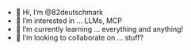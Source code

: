 - 👋 Hi, I’m @82deutschmark
- 👀 I’m interested in ... LLMs, MCP
- 🌱 I’m currently learning ... everything and anything!
- 💞️ I’m looking to collaborate on ... stuff?


<!---
82deutschmark/82deutschmark is a ✨ special ✨ repository because its `README.md` (this file) appears on your GitHub profile.
You can click the Preview link to take a look at your changes.
--->
